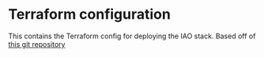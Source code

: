 # Terraform configuration

This contains the Terraform config for deploying the IAO stack. Based off of [this git repository](https://github.com/brikis98/infrastructure-as-code-talk/tree/master/terraform-configurations)